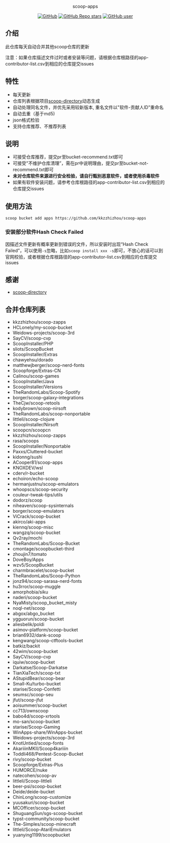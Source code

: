 <p align="center">
  scoop-apps
</p>
<p align="center">
  <a href="https://github.com/kkzzhizhou/scoop-apps"><img alt="GitHub" src="https://img.shields.io/badge/Readme--Style-standard--repository-brightgreen?style=flat-square&color=f83500"/></a>
  <a href="https://github.com/kkzzhizhou/scoop-apps"><img alt="GitHub Repo stars" src="https://img.shields.io/github/stars/kkzzhizhou/scoop-apps?style=flat-square"/></a>
  <a href="https://github.com/kkzzhizhou"><img alt="GitHub user" src="https://img.shields.io/badge/author-kkzzhizhou-brightgreen?style=flat-square"/></a>
</p>


## 介绍

此仓库每天自动合并其他scoop仓库的更新

注意：如果仓库描述文件过时或者安装等问题，请根据仓库根路径的app-contributor-list.csv到相应的仓库提交issues

## 特性

- 每天更新
- 仓库列表根据项目[scoop-directory](https://github.com/rasa/scoop-directory)动态生成
- 自动处理同名文件，并优先采用较新版本, 重名文件以"软件-贡献人ID"重命名
- 自动去重（基于md5)
- json格式检验
- 支持仓库推荐、不推荐列表

## 说明

- 可接受仓库推荐，提交pr至bucket-recommend.txt即可
- 可接受"不维护仓库清理”，需在pr中说明理由，提交pr至bucket-not-recommend.txt即可
- **未对仓库软件来源进行安全检验，请自行甄别恶意软件，或者使用杀毒软件**
- 如果有软件安装问题，请参考仓库根路径的app-contributor-list.csv到相应的仓库提交issues

## 使用方法

```
scoop bucket add apps https://github.com/kkzzhizhou/scoop-apps
```

### 安装部分软件Hash Check Failed



因描述文件更新有概率更新到错误的文件，所以安装时出现“Hash Check Failed”，可以使用`-s`忽略，比如`scoop install xxx -s`即可，不放心的话可以到官网校验，或者根据仓库根路径的app-contributor-list.csv到相应的仓库提交issues

## 感谢

- [scoop-directory](https://github.com/rasa/scoop-directory)

## 合并仓库列表

- kkzzhizhou/scoop-zapps
- HCLonely/my-scoop-bucket
- Weidows-projects/scoop-3rd
- SayCV/scoop-cvp
- ScoopInstaller/PHP
- sliots/ScoopBucket
- ScoopInstaller/Extras
- chawyehsu/dorado
- matthewjberger/scoop-nerd-fonts
- Scoopforge/Extras-CN
- Calinou/scoop-games
- ScoopInstaller/Java
- ScoopInstaller/Versions
- TheRandomLabs/Scoop-Spotify
- borger/scoop-galaxy-integrations
- TheCjw/scoop-retools
- kodybrown/scoop-nirsoft
- TheRandomLabs/scoop-nonportable
- littleli/scoop-clojure
- ScoopInstaller/Nirsoft
- scoopcn/scoopcn
- kkzzhizhou/scoop-zapps
- rasa/scoops
- ScoopInstaller/Nonportable
- Paxxs/Cluttered-bucket
- kidonng/sushi
- ACooper81/scoop-apps
- KNOXDEV/wsl
- cderv/r-bucket
- echoiron/echo-scoop
- hermanjustnu/scoop-emulators
- whoopscs/scoop-security
- couleur-tweak-tips/utils
- dodorz/scoop
- niheaven/scoop-sysinternals
- borger/scoop-emulators
- ViCrack/scoop-bucket
- akirco/aki-apps
- kiennq/scoop-misc
- wangzq/scoop-bucket
- Qv2ray/mochi
- TheRandomLabs/Scoop-Bucket
- cmontage/scoopbucket-third
- zhoujin7/tomato
- DoveBoy/Apps
- wzv5/ScoopBucket
- charmbracelet/scoop-bucket
- TheRandomLabs/Scoop-Python
- jonz94/scoop-sarasa-nerd-fonts
- hu3rror/scoop-muggle
- amorphobia/siku
- naderi/scoop-bucket
- NyaMisty/scoop_bucket_misty
- noql-net/scoop
- abgox/abgo_bucket
- ygguorun/scoop-bucket
- aliesbelik/poldi
- asimov-platform/scoop-bucket
- brian6932/dank-scoop
- kengwang/scoop-ctftools-bucket
- batkiz/backit
- 42wim/scoop-bucket
- SayCV/scoop-cvp
- iquiw/scoop-bucket
- Darkatse/Scoop-Darkatse
- TianXiaTech/scoop-txt
- AStupidBear/scoop-bear
- Small-Ku/turbo-bucket
- starise/Scoop-Confetti
- seumsc/scoop-seu
- jfut/scoop-jfut
- aoisummer/scoop-bucket
- cc713/ownscoop
- babo4d/scoop-xrtools
- mo-san/scoop-bucket
- starise/Scoop-Gaming
- WinApps-share/WinApps-bucket
- Weidows-projects/scoop-3rd
- KnotUntied/scoop-fonts
- AkariiinMKII/Scoop4kariiin
- Toddli468/Pentest-Scoop-Bucket
- rivy/scoop-bucket
- Scoopforge/Extras-Plus
- HUMORCE/nuke
- natecohen/scoop-av
- littleli/Scoop-littleli
- beer-psi/scoop-bucket
- Deide/deide-bucket
- ChinLong/scoop-customize
- yuusakuri/scoop-bucket
- MCOfficer/scoop-bucket
- ShuguangSun/sgs-scoop-bucket
- typst-community/scoop-bucket
- The-Simples/scoop-minecraft
- littleli/Scoop-AtariEmulators
- yuanying1199/scoopbucket
